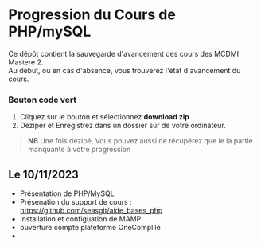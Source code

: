 # Progression du Cours de PHP/mySQL 
Ce dépôt contient la sauvegarde d'avancement des cours des MCDMI Mastere 2.  
Au début, ou en cas d'absence, vous trouverez l'état d'avancement du cours. 

### Bouton code vert
1. Cliquez sur le bouton et sélectionnez __download zip__
2. Deziper et Enregistrez dans un dossier sûr de votre ordinateur. 
> __NB__ Une fois dézipé, Vous pouvez aussi ne récupérez que le la partie manquante à votre progression



## Le 10/11/2023
- Présentation de PHP/MySQL
- Présenation du support de cours :  https://github.com/seasgit/aide_bases_php
- Installation et configuation de MAMP
- ouverture compte plateforme OneComplile
- 
